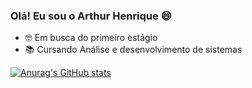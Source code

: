 ### Olá! Eu sou o Arthur Henrique 😄

- 🤓 Em busca do primeiro estágio
- 📚 Cursando Análise e desenvolvimento de sistemas

[![Anurag's GitHub stats](https://github-readme-stats.vercel.app/api?username=Arthurhevi&show_icons=true&theme=tokyonight)](https://github.com/anuraghazra/github-readme-stats)
